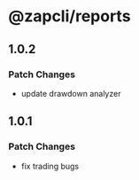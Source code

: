 # @zapcli/reports

## 1.0.2

### Patch Changes

- update drawdown analyzer

## 1.0.1

### Patch Changes

- fix trading bugs
